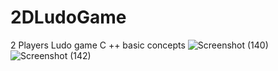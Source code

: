# 2DLudoGame
2 Players Ludo game  C ++ basic concepts
![Screenshot (140)](https://user-images.githubusercontent.com/99558100/219121575-8a11de33-b3bc-471c-a8a4-2200b4148ddb.png)
![Screenshot (142)](https://user-images.githubusercontent.com/99558100/219121581-dba15510-e481-401b-bfb7-f9cefaac57e9.png)


